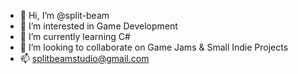 - 👋 Hi, I’m @split-beam
- 👀 I’m interested in Game Development
- 🌱 I’m currently learning C#
- 💞️ I’m looking to collaborate on Game Jams & Small Indie Projects
- 📫 splitbeamstudio@gmail.com

<!---
split-beam/split-beam is a ✨ special ✨ repository because its `README.md` (this file) appears on your GitHub profile.
You can click the Preview link to take a look at your changes.
--->
